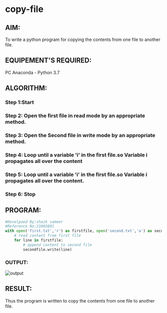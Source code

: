 # copy-file
## AIM:
To write a python program for copying the contents from one file to another file.
## EQUIPEMENT'S REQUIRED: 
PC
Anaconda - Python 3.7
## ALGORITHM: 
### Step 1:Start

### Step 2: Open the first file in read mode by an appropriate method.
 
### Step 3: Open the Second file in write mode by an appropriate method.

### Step 4:  Loop until a variable 'i' in the first file.so Variable i propagates all over the content

### Step 5: Loop until a variable 'i' in the first file.so Variable i propagates all over the content.

### Step 6: Stop

## PROGRAM:

```python
#Develpoed By:shaik sameer
#Reference No:21003881
with open('first.txt','r') as firstfile, open('second.txt','a') as secondfile:
    # read content from first file
    for line in firstfile:
        # append content to second file
        secondfile.write(line)
```
### OUTPUT:
![output](./copy3.JPG)


## RESULT:
Thus the program is written to copy the contents from one file to another file.